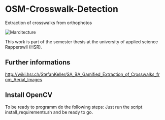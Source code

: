 # OSM-Crosswalk-Detection
Extraction of crosswalks from orthophotos

![Marcitecture](http://s2.postimg.org/ycbxk8wmx/SA_Overview.png)

This work is part of the semester thesis at the university of applied science Rapperswil (HSR).

## Further informations
http://wiki.hsr.ch/StefanKeller/SA_BA_Gamified_Extraction_of_Crosswalks_from_Aerial_Images



## Install OpenCV
To be ready to programm do the following steps: 
Just run the script install_requirements.sh and be ready to go.
